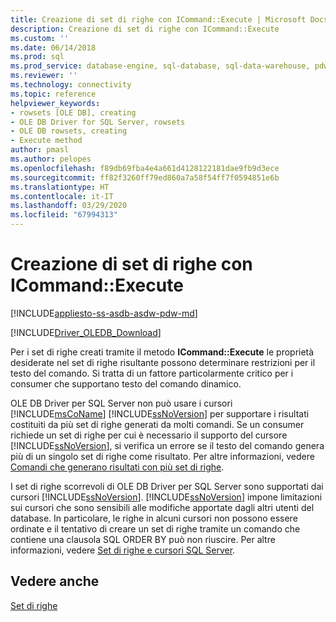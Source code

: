 ```yaml
---
title: Creazione di set di righe con ICommand::Execute | Microsoft Docs
description: Creazione di set di righe con ICommand::Execute
ms.custom: ''
ms.date: 06/14/2018
ms.prod: sql
ms.prod_service: database-engine, sql-database, sql-data-warehouse, pdw
ms.reviewer: ''
ms.technology: connectivity
ms.topic: reference
helpviewer_keywords:
- rowsets [OLE DB], creating
- OLE DB Driver for SQL Server, rowsets
- OLE DB rowsets, creating
- Execute method
author: pmasl
ms.author: pelopes
ms.openlocfilehash: f89db69fba4e4a661d4128122181dae9fb9d3ece
ms.sourcegitcommit: ff82f3260ff79ed860a7a58f54ff7f0594851e6b
ms.translationtype: HT
ms.contentlocale: it-IT
ms.lasthandoff: 03/29/2020
ms.locfileid: "67994313"
---
```

# <a name="creating-rowsets-with-icommandexecute"></a>Creazione di set di righe con ICommand::Execute
[!INCLUDE[appliesto-ss-asdb-asdw-pdw-md](../../../includes/appliesto-ss-asdb-asdw-pdw-md.md)]

[!INCLUDE[Driver_OLEDB_Download](../../../includes/driver_oledb_download.md)]

  Per i set di righe creati tramite il metodo **ICommand::Execute** le proprietà desiderate nel set di righe risultante possono determinare restrizioni per il testo del comando. Si tratta di un fattore particolarmente critico per i consumer che supportano testo del comando dinamico.  
  
 OLE DB Driver per SQL Server non può usare i cursori [!INCLUDE[msCoName](../../../includes/msconame-md.md)] [!INCLUDE[ssNoVersion](../../../includes/ssnoversion-md.md)] per supportare i risultati costituiti da più set di righe generati da molti comandi. Se un consumer richiede un set di righe per cui è necessario il supporto del cursore [!INCLUDE[ssNoVersion](../../../includes/ssnoversion-md.md)], si verifica un errore se il testo del comando genera più di un singolo set di righe come risultato. Per altre informazioni, vedere [Comandi che generano risultati con più set di righe](../../oledb/ole-db-commands/commands-generating-multiple-rowset-results.md).  
  
 I set di righe scorrevoli di OLE DB Driver per SQL Server sono supportati dai cursori [!INCLUDE[ssNoVersion](../../../includes/ssnoversion-md.md)]. [!INCLUDE[ssNoVersion](../../../includes/ssnoversion-md.md)] impone limitazioni sui cursori che sono sensibili alle modifiche apportate dagli altri utenti del database. In particolare, le righe in alcuni cursori non possono essere ordinate e il tentativo di creare un set di righe tramite un comando che contiene una clausola SQL ORDER BY può non riuscire. Per altre informazioni, vedere [Set di righe e cursori SQL Server](../../oledb/ole-db-rowsets/rowsets-and-sql-server-cursors.md).  
  
## <a name="see-also"></a>Vedere anche  
 [Set di righe](../../oledb/ole-db-rowsets/rowsets.md)  
  
  
